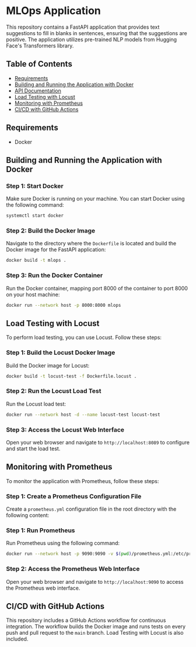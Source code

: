# MLOps Application

This repository contains a FastAPI application that provides text suggestions to fill in blanks in sentences, ensuring that the suggestions are positive. The application utilizes pre-trained NLP models from Hugging Face's Transformers library.

## Table of Contents

- [Requirements](#requirements)
- [Building and Running the Application with Docker](#building-and-running-the-application-with-docker)
- [API Documentation](#api-doc)
- [Load Testing with Locust](#load-testing-with-locust)
- [Monitoring with Prometheus](#monitoring-with-prometheus)
- [CI/CD with GitHub Actions](#cicd-with-github-actions)

## Requirements

- Docker

## Building and Running the Application with Docker

### Step 1: Start Docker

Make sure Docker is running on your machine. You can start Docker using the following command:

```bash
systemctl start docker
```

### Step 2: Build the Docker Image

Navigate to the directory where the `Dockerfile` is located and build the Docker image for the FastAPI application:

```bash
docker build -t mlops .
```

### Step 3: Run the Docker Container

Run the Docker container, mapping port 8000 of the container to port 8000 on your host machine:

```bash
docker run --network host -p 8000:8000 mlops
```

## Load Testing with Locust

To perform load testing, you can use Locust. Follow these steps:

### Step 1: Build the Locust Docker Image

Build the Docker image for Locust:

```bash
docker build -t locust-test -f Dockerfile.locust .
```

### Step 2: Run the Locust Load Test

Run the Locust load test:

```bash
docker run --network host -d --name locust-test locust-test
```

### Step 3: Access the Locust Web Interface

Open your web browser and navigate to `http://localhost:8089` to configure and start the load test.

## Monitoring with Prometheus

To monitor the application with Prometheus, follow these steps:

### Step 1: Create a Prometheus Configuration File

Create a `prometheus.yml` configuration file in the root directory with the following content:

### Step 1: Run Prometheus

Run Prometheus using the following command:

```bash
docker run --network host -p 9090:9090 -v $(pwd)/prometheus.yml:/etc/prometheus/prometheus.yml prom/prometheus
```

### Step 2: Access the Prometheus Web Interface

Open your web browser and navigate to `http://localhost:9090` to access the Prometheus web interface.

## CI/CD with GitHub Actions

This repository includes a GitHub Actions workflow for continuous integration. The workflow builds the Docker image and runs tests on every push and pull request to the `main` branch. Load Testing with Locust is also included.

